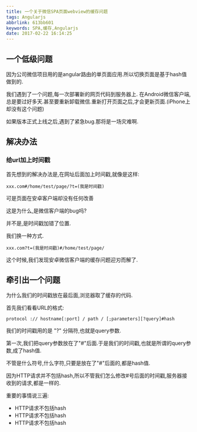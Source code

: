 ```yaml
---
title: 一个关于微信SPA页面webview的缓存问题
tags: Angularjs
abbrlink: 613bb601
keywords: SPA,缓存,Angularjs
date: 2017-02-22 16:14:25
---
```


## 一个低级问题

因为公司微信项目用的是angular路由的单页面应用.所以切换页面是基于hash值做到的.

我们遇到了一个问题,每一次部署新的网页代码到服务器上.
在Android微信客户端,总是要过好多天.甚至要重新卸载微信.重新打开页面之后,才会更新页面.(iPhone上却没有这个问题)

如果版本正式上线之后,遇到了紧急bug.那将是一场灾难啊.

## 解决办法

### 给url加上时间戳

首先想到的解决办法是,在网址后面加上时间戳,就像是这样:

```
xxx.com#/home/test/page/?t=(我是时间戳)
```

可是页面在安卓客户端却没有任何改善


这是为什么,是微信客户端的bug吗?


并不是,是时间戳加错了位置.

我们换一种方式.

```
xxx.com?t=(我是时间戳)#/home/test/page/
```

这个时候,我们发现安卓微信客户端的缓存问题迎刃而解了.



## 牵引出一个问题

为什么我们的时间戳放在最后面,浏览器取了缓存的代码.

首先我们看看URL的格式:

```
protocol :// hostname[:port] / path / [;parameters][?query]#hash
```


我们的时间戳用的是 "?" 分隔符,也就是query参数.

第一次,我们把query参数放在了"#"后面.于是我们的时间戳,也就是所谓的query参数,成了hash值.

不管是什么符号,什么字符,只要是放在了"#"后面的,都是hash值.

因为HTTP请求并不包括hash,所以不管我们怎么修改#号后面的时间戳,服务器接收到的请求,都是一样的.

重要的事情说三遍:

* HTTP请求不包括hash
* HTTP请求不包括hash
* HTTP请求不包括hash


